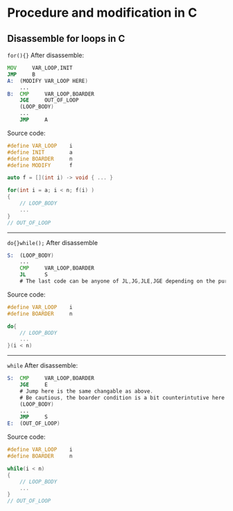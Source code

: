 # Procedure and modification in C

## Disassemble for loops in C

`for(){}`
After disassemble:

```asm
MOV     VAR_LOOP,INIT
JMP     B
A:  (MODIFY VAR_LOOP HERE)
    ...
B:  CMP     VAR_LOOP,BOARDER
    JGE     OUT_OF_LOOP
    (LOOP_BODY)
    ...
    JMP     A
```

Source code:

```c++
#define VAR_LOOP    i
#define INIT        a
#define BOARDER     n
#define MODIFY      f

auto f = [](int i) -> void { ... }

for(int i = a; i < n; f(i) )
{
    // LOOP_BODY
    ...
}
// OUT_OF_LOOP
```

---
`do{}while();`
After disassemble

```asm
S:  (LOOP_BODY)
    ...
    CMP     VAR_LOOP,BOARDER
    JL      S
    # The last code can be anyone of JL,JG,JLE,JGE depending on the purpose.
```

Source code:

```c++
#define VAR_LOOP    i
#define BOARDER     n

do{
    // LOOP_BODY
    ...
}(i < n)

```

---
`while`
After disassemble:

```asm
S:  CMP     VAR_LOOP,BOARDER
    JGE     E
    # Jump here is the same changable as above.
    # Be cautious, the boarder condition is a bit counterintutive here. Consider refer to the source code below.
    (LOOP_BODY)
    ...
    JMP     S
E:  (OUT_OF_LOOP)
```

Source code:

```c++
#define VAR_LOOP    i
#define BOARDER     n

while(i < n)
{
    // LOOP_BODY
    ...
}
// OUT_OF_LOOP
```
